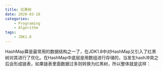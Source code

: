 ```yaml
---
title: 红黑树
date: 2020-03-18
categories:  
    - Programing
    - Algorithm
tags:
	- JDK1.8
---
```

HashMap算是最常用的数据结构之一了，在JDK1.8中对HashMap又引入了红黑树对其进行了优化。在HashMap中底层是用数组进行存储的，当发生hash冲突之后会形成链表，如果链表里面数据过多则转换为红黑树，所以整体就是这样：

